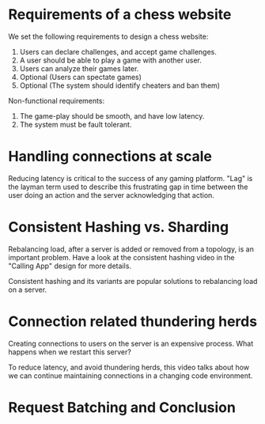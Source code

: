 # Requirements of a chess website

We set the following requirements to design a chess website:

1. Users can declare challenges, and accept game challenges.
2. A user should be able to play a game with another user.
3. Users can analyze their games later.
4. Optional (Users can spectate games)
5. Optional (The system should identify cheaters and ban them)

Non-functional requirements:

1. The game-play should be smooth, and have low latency.
2. The system must be fault tolerant.

# Handling connections at scale

Reducing latency is critical to the success of any gaming platform. "Lag" is the layman term used to describe this frustrating gap in time between the user doing an action and the server acknowledging that action.

# Consistent Hashing vs. Sharding

Rebalancing load, after a server is added or removed from a topology, is an important problem. Have a look at the consistent hashing video in the "Calling App" design for more details.

Consistent hashing and its variants are popular solutions to rebalancing load on a server.

# Connection related thundering herds

Creating connections to users on the server is an expensive process. What happens when we restart this server?

To reduce latency, and avoid thundering herds, this video talks about how we can continue maintaining connections in a changing code environment.

# Request Batching and Conclusion
